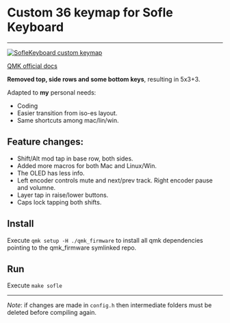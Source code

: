 # Custom 36 keymap for Sofle Keyboard

---

[![SofleKeyboard custom keymap](https://api.microlink.io/?url=http%3A%2F%2Fwww.keyboard-layout-editor.com%2F%23%2Fgists%2Fbf533ff812829bf261ab7ea44d985077&screenshot=true&meta=false&embed=screenshot.url&element=%23keyboard-bg)](http://www.keyboard-layout-editor.com/#/gists/bf533ff812829bf261ab7ea44d985077)

[QMK official docs](https://docs.qmk.fm/#/)


**Removed top, side rows and some bottom keys**, resulting in 5x3+3.

Adapted to **my** personal needs:

- Coding
- Easier transition from iso-es layout.
- Same shortcuts among mac/lin/win.

## Feature changes:

- Shift/Alt mod tap in base row, both sides.
- Added more macros for both Mac and Linux/Win.
- The OLED has less info.
- Left encoder controls mute and next/prev track. Right encoder pause and volumne.
- Layer tap in raise/lower buttons.
- Caps lock tapping both shifts.

## Install

Execute `qmk setup -H ./qmk_firmware` to install all qmk dependencies pointing to the qmk_firmware symlinked repo.

## Run

Execute `make sofle`

---

_Note_: if changes are made in `config.h` then intermediate folders must be deleted before compiling again.
